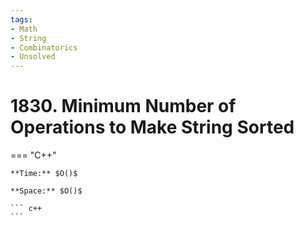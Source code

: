 ```yaml
---
tags:
- Math
- String
- Combinatorics
- Unsolved
---
```



# 1830. Minimum Number of Operations to Make String Sorted

=== "C++"

    **Time:** $O()$

    **Space:** $O()$

    ``` c++
    ```
